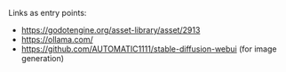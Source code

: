 Links as entry points:
- https://godotengine.org/asset-library/asset/2913
- https://ollama.com/
- https://github.com/AUTOMATIC1111/stable-diffusion-webui (for image generation)